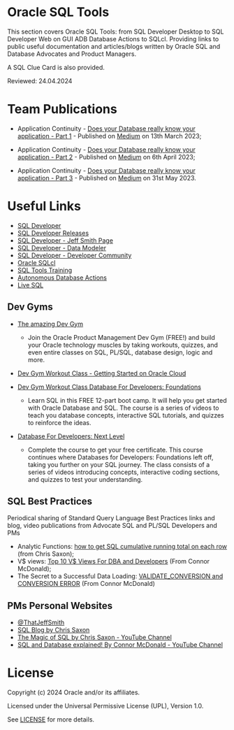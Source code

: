 # Oracle SQL Tools 

This section covers Oracle SQL Tools: from SQL Developer Desktop to SQL Developer Web on GUI ADB Database Actions to SQLcl.
Providing links to public useful documentation and articles/blogs written by Oracle SQL and Database Advocates and Product Managers.

A SQL Clue Card is also provided.

Reviewed: 24.04.2024

# Team Publications

- Application Continuity - [Does your Database really know your application - Part 1](https://medium.com/@paulbrad71/application-continuity-on-adb-does-your-database-know-your-application-376e44d8a30) - Published on [Medium](http://www.medium.com) on 13th March 2023;

- Application Continuity - [Does your Database really know your application - Part 2](https://medium.com/@paulbrad71/does-your-database-really-know-your-application-second-part-48321b0ab81) - Published on [Medium](http://www.medium.com) on 6th April 2023;

- Application Continuity - [Does your Database really know your application - Part 3](https://medium.com/@paulbrad71/application-continuity-on-adb-does-your-database-know-your-application-376e44d8a30) - Published on [Medium](http://www.medium.com) on 31st May 2023.

# Useful Links

- [SQL Developer](https://www.oracle.com/uk/database/sqldeveloper/)
- [SQL Developer Releases](https://docs.oracle.com/en/database/oracle/sql-developer/)
- [SQL Developer - Jeff Smith Page](https://www.thatjeffsmith.com/sql-developer/)
- [SQL Developer - Data Modeler](https://www.oracle.com/database/sqldeveloper/technologies/sql-data-modeler/)
- [SQL Developer - Developer Community](https://forums.oracle.com/ords/apexds/domain/dev-community/category/sql_developer?tags=sql-developer)
- [Oracle SQLcl](https://www.oracle.com/uk/database/sqldeveloper/technologies/sqlcl/)
- [SQL Tools Training](https://education.oracle.com/database/oracle-database/pFamily_32)
- [Autonomous Database Actions](https://docs.oracle.com/en/cloud/paas/autonomous-database/serverless/adbsb/connect-database-actions.html#GUID-102845D9-6855-4944-8937-5C688939610F)
- [Live SQL](https://livesql.oracle.com/apex/f?p=590:1000)

## Dev Gyms 

- [The amazing Dev Gym](https://devgym.oracle.com/pls/apex/f?p=10001:20011::::20011::) 
    - Join the Oracle Product Management Dev Gym (FREE!) and build your Oracle technology muscles by taking workouts, quizzes, and even entire classes on SQL, PL/SQL, database design, logic and more.
- [Dev Gym Workout Class - Getting Started on Oracle Cloud](https://devgym.oracle.com/pls/apex/f?p=10001:29:4444375111375:::29:P29_CLASS_ID:20342&cs=1qfK8bInptu93se5QM5iMzsT-iih_gFsY78j308d3ZUzrCzX2c0-kgiimo59pm0c_NblFShALC1oOB8MosiaSYQ)

- [Dev Gym Workout Class Database For Developers: Foundations](https://devgym.oracle.com/pls/apex/f?p=10001:29:112499394488989:::29:P29_CLASS_ID:5481&cs=1Nx3TDJgh0w-ygq3icYMX7urIWoNPCEJuXLH5pqVOkknGnq2I33EJh57LsiiynySdqwMpwClQNviXsLC73e3-0Q)
    - Learn SQL in this FREE 12-part boot camp. It will help you get started with Oracle Database and SQL. The course is a series of videos to teach you database concepts,   interactive SQL tutorials, and quizzes to reinforce the ideas. 
- [Database For Developers: Next Level](https://devgym.oracle.com/pls/apex/dg/class/databases-for-developers-next-level.html)
    - Complete the course to get your free certificate. This course continues where Databases for Developers: Foundations left off, taking you further on your SQL journey. The class consists of a series of videos introducing concepts, interactive coding sections, and quizzes to test your understanding.


## SQL Best Practices
Periodical sharing of Standard Query Language Best Practices links and blog, video publications from Advocate SQL and PL/SQL Developers and PMs

- Analytic Functions: [how to get SQL cumulative running total on each row](https://blogs.oracle.com/sql/post/cumulative-running-total-of-previous-rows-with-sql) (from Chris Saxon);
- V$ views: [Top 10 V$ Views For DBA and Developers](https://youtu.be/oI1F4vFwM9Q?si=i1UslciVja50792t) (From Connor McDonald);
- The Secret to a Successful Data Loading: [VALIDATE_CONVERSION and CONVERSION ERROR](https://www.youtube.com/watch?v=gjjPAQ6znlw) (From Connor McDonald)

## PMs Personal Websites

- [@ThatJeffSmith](https://www.thatjeffsmith.com/)
- [SQL Blog by Chris Saxon](https://blogs.oracle.com/sql)
- [The Magic of SQL by Chris Saxon - YouTube Channel](https://www.youtube.com/c/TheMagicofSQL)
- [SQL and Database explained! By Connor McDonald - YouTube Channel](https://www.youtube.com/@DatabaseDude)


# License

Copyright (c) 2024 Oracle and/or its affiliates.

Licensed under the Universal Permissive License (UPL), Version 1.0.

See [LICENSE](https://github.com/oracle-devrel/technology-engineering/blob/main/LICENSE) for more details.
